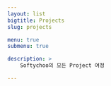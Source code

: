```yaml
---
layout: list
bigtitle: Projects
slug: projects

menu: true
submenu: true

description: >
    Softychoo의 모든 Project 여정

---
```




